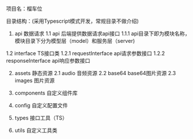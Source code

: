 项目名：榴车位

目录结构：(采用Typescript模式开发，常规目录不做介绍)

1. api  数据请求
1.1 api 后端提供数据请求api接口
1.1.1 api目录下即为模块名称，模块目录下分为模型层（model）和服务层（server)

1.2 interface TS接口类
1.2.1 requestInterface  api请求参数接口
1.2.2 responseInterface  api响应参数接口

2. assets 静态资源
2.1 audio 音频资源
2.2 base64  base64图片资源
2.3 images  图片资源

3. components 自定义组件库

4. config 自定义配置文件

5. types  接口工具（TS）

6. utils  自定义工具类